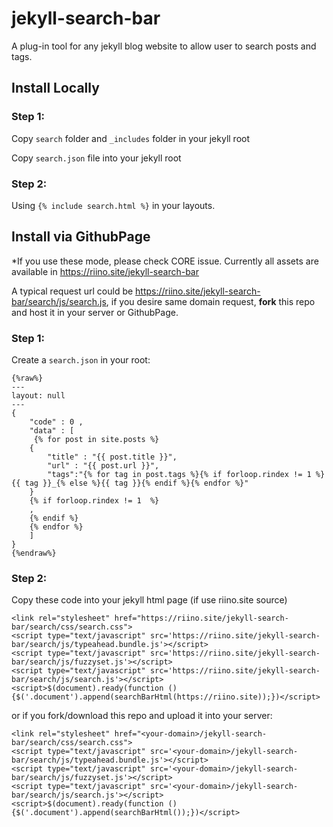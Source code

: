 # jekyll-search-bar
A plug-in tool for any jekyll blog website to allow user to search posts and tags.

## Install Locally

### Step 1:

Copy `search` folder and `_includes` folder in your jekyll root

Copy `search.json` file into your jekyll root

### Step 2:

Using `{% include search.html %}` in your layouts. 

## Install via GithubPage

*If you use these mode, please check CORE issue. Currently all assets are available in https://riino.site/jekyll-search-bar

A typical request url could be https://riino.site/jekyll-search-bar/search/js/search.js, if you desire same domain request, **fork** this repo and host it in your server or GithubPage.

### Step 1:

Create a `search.json` in your root:

```
{%raw%}
---
layout: null
---
{
	"code" : 0 ,
	"data" : [
	 {% for post in site.posts %}
	{
		"title" : "{{ post.title }}",
		"url" : "{{ post.url }}",
		"tags":"{% for tag in post.tags %}{% if forloop.rindex != 1 %}{{ tag }}_{% else %}{{ tag }}{% endif %}{% endfor %}"
	}
	{% if forloop.rindex != 1  %}
	,
	{% endif %}
    {% endfor %}
	]
}
{%endraw%}
```

### Step 2:

Copy these code into your jekyll html page (if use riino.site source)

```
<link rel="stylesheet" href="https://riino.site/jekyll-search-bar/search/css/search.css">
<script type="text/javascript" src='https://riino.site/jekyll-search-bar/search/js/typeahead.bundle.js'></script>
<script type="text/javascript" src='https://riino.site/jekyll-search-bar/search/js/fuzzyset.js'></script>
<script type="text/javascript" src='https://riino.site/jekyll-search-bar/search/js/search.js'></script>
<script>$(document).ready(function () {$('.document').append(searchBarHtml(https://riino.site));})</script>
```

or if you fork/download this repo and upload it into your server:

```
<link rel="stylesheet" href="<your-domain>/jekyll-search-bar/search/css/search.css">
<script type="text/javascript" src='<your-domain>/jekyll-search-bar/search/js/typeahead.bundle.js'></script>
<script type="text/javascript" src='<your-domain>/jekyll-search-bar/search/js/fuzzyset.js'></script>
<script type="text/javascript" src='<your-domain>/jekyll-search-bar/search/js/search.js'></script>
<script>$(document).ready(function () {$('.document').append(searchBarHtml());})</script>
```